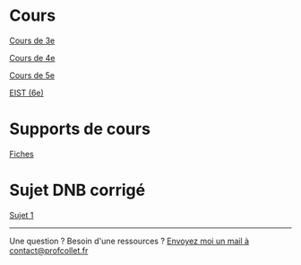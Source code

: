 

# Cours

[Cours de 3e](./3e/liste.md) 

[Cours de 4e](./4e/liste.md) 

[Cours de 5e](./5e/liste.md) 

[EIST (6e)](./EIST/index.md) 

# Supports de cours

[Fiches](./Fiches/index.md) 

# Sujet DNB corrigé

[Sujet 1](/Sujets%20DNB/Sujet%201/DNB.md)

* * * 

Une question ? Besoin d'une ressources ? 
[Envoyez moi un mail à contact@profcollet.fr](mailto:contact@profcollet.fr)